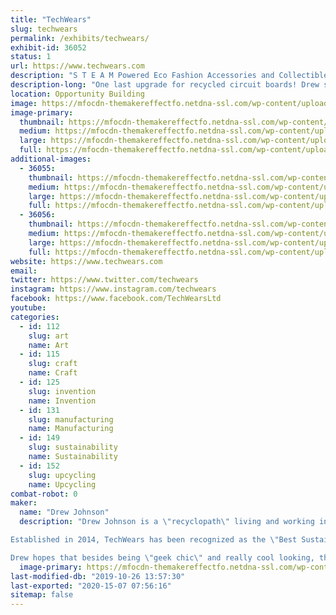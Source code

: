 ```yaml
---
title: "TechWears"
slug: techwears
permalink: /exhibits/techwears/
exhibit-id: 36052
status: 1
url: https://www.techwears.com
description: "S T E A M Powered Eco Fashion Accessories and Collectibles "
description-long: "One last upgrade for recycled circuit boards! Drew searches the globe for the most beautiful recycled circuit boards available and transforms them into Neck Ties, Jewelry, Magnets and other fun accessories so you can geek your heart out and heal the planet. Wear a Statement, and join us in our effort to #UpcycleAlltheTech!"
location: Opportunity Building
image: https://mfocdn-themakereffectfo.netdna-ssl.com/wp-content/uploads/2019/08/TechWears-Project-Photos-1024x1024.jpg
image-primary:
  thumbnail: https://mfocdn-themakereffectfo.netdna-ssl.com/wp-content/uploads/2019/08/TechWears-Project-Photos-150x150.jpg
  medium: https://mfocdn-themakereffectfo.netdna-ssl.com/wp-content/uploads/2019/08/TechWears-Project-Photos-300x300.jpg
  large: https://mfocdn-themakereffectfo.netdna-ssl.com/wp-content/uploads/2019/08/TechWears-Project-Photos-1024x1024.jpg
  full: https://mfocdn-themakereffectfo.netdna-ssl.com/wp-content/uploads/2019/08/TechWears-Project-Photos.jpg
additional-images:
  - 36055:
    thumbnail: https://mfocdn-themakereffectfo.netdna-ssl.com/wp-content/uploads/2019/08/Circuit-Board-Rings-TechWears-150x150.jpg
    medium: https://mfocdn-themakereffectfo.netdna-ssl.com/wp-content/uploads/2019/08/Circuit-Board-Rings-TechWears-300x205.jpg
    large: https://mfocdn-themakereffectfo.netdna-ssl.com/wp-content/uploads/2019/08/Circuit-Board-Rings-TechWears.jpg
    full: https://mfocdn-themakereffectfo.netdna-ssl.com/wp-content/uploads/2019/08/Circuit-Board-Rings-TechWears.jpg
  - 36056:
    thumbnail: https://mfocdn-themakereffectfo.netdna-ssl.com/wp-content/uploads/2019/08/Tie-Clips-TechWears-150x150.jpg
    medium: https://mfocdn-themakereffectfo.netdna-ssl.com/wp-content/uploads/2019/08/Tie-Clips-TechWears-300x292.jpg
    large: https://mfocdn-themakereffectfo.netdna-ssl.com/wp-content/uploads/2019/08/Tie-Clips-TechWears-1024x997.jpg
    full: https://mfocdn-themakereffectfo.netdna-ssl.com/wp-content/uploads/2019/08/Tie-Clips-TechWears.jpg
website: https://www.techwears.com
email: 
twitter: https://www.twitter.com/techwears
instagram: https://www.instagram.com/techwears
facebook: https://www.facebook.com/TechWearsLtd
youtube: 
categories:
  - id: 112
    slug: art
    name: Art
  - id: 115
    slug: craft
    name: Craft
  - id: 125
    slug: invention
    name: Invention
  - id: 131
    slug: manufacturing
    name: Manufacturing
  - id: 149
    slug: sustainability
    name: Sustainability
  - id: 152
    slug: upcycling
    name: Upcycling
combat-robot: 0
maker:
  name: "Drew Johnson"
  description: "Drew Johnson is a \"recyclopath\" living and working in Colorado Springs, CO USA. He is obsessed with technological waste and is constantly searching the Globe for the most beautiful recycled circuit boards available. He and is company, TechWears, exists to #UpcycleAlltheTech by creating fun one-of-a-kind jewelry, apparel accessories, and collectables from recycled electronics. 

Established in 2014, TechWears has been recognized as the \"Best Sustainable Business\" by the Colorado Springs Business Journal, and Drew was recognized as a Creative Industries Leader by the Mayor of Colorado Springs. 

Drew hopes that besides being \"geek chic\" and really cool looking, that his creations will advance important conversations around eco literacy and STEAM Education. Ultimately, Drew hopes to work himself out of a job by eliminating e-waste all together.  "
  image-primary: https://mfocdn-themakereffectfo.netdna-ssl.com/wp-content/uploads/2019/08/Drew-Johnson-Headshot-3-300x300.jpg
last-modified-db: "2019-10-26 13:57:30"
last-exported: "2020-15-07 07:56:16"
sitemap: false
---
```

